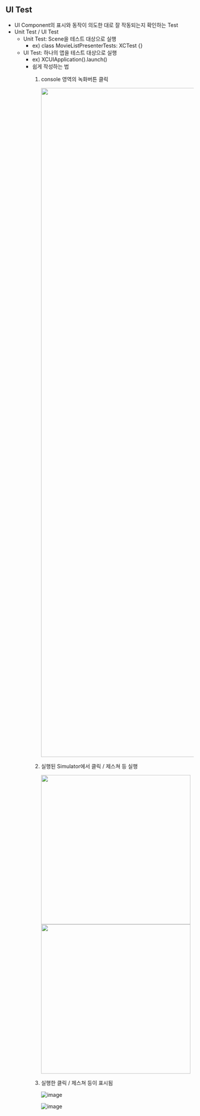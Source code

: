 ## UI Test
- UI Component의 표시와 동작이 의도한 대로 잘 작동되는지 확인하는 Test
- Unit Test / UI Test
  - Unit Test: Scene을 테스트 대상으로 실행
    - ex) class MovieListPresenterTests: XCTest {}
  - UI Test: 하나의 앱을 테스트 대상으로 실행
    - ex) XCUIApplication().launch() 
    - 쉽게 작성하는 법
      1. console 영역의 녹화버튼 클릭
          
          <img width="1792" src="https://user-images.githubusercontent.com/46417892/183398589-138b54a4-2a41-4d00-b392-ec46f2d08ea4.png">
  
      2. 실행된 Simulator에서 클릭 / 제스쳐 등 실행

          <img width="400" src="https://user-images.githubusercontent.com/46417892/183399122-c285b43b-0bc0-438b-aa74-c195a4ffb60b.png">
          
          <img width="400" src="https://user-images.githubusercontent.com/46417892/183399208-bed3e8a5-3938-4590-907e-74cf267d4a3d.png">


      3. 실행한 클릭 / 제스쳐 등이 표시됨

          ![image](https://user-images.githubusercontent.com/46417892/183399265-cbd463c0-2cf5-475e-af81-a053a6b5ea7a.png)
        
          ![image](https://user-images.githubusercontent.com/46417892/183399298-ddc5d6ca-22ad-487e-b054-87c0c8e0798f.png)

